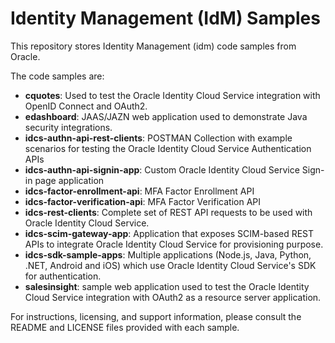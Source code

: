 # Identity Management (IdM) Samples

This repository stores Identity Management (idm) code samples from Oracle.

The code samples are:

 - **cquotes**: Used to test the Oracle Identity Cloud Service integration with OpenID Connect and OAuth2.
 - **edashboard**: JAAS/JAZN web application used to demonstrate Java security integrations.
 - **idcs-authn-api-rest-clients**: POSTMAN Collection with example scenarios for testing the Oracle Identity Cloud Service Authentication APIs
 - **idcs-authn-api-signin-app**: Custom Oracle Identity Cloud Service Sign-in page application
 - **idcs-factor-enrollment-api**: MFA Factor Enrollment API
 - **idcs-factor-verification-api**: MFA Factor Verification API
 - **idcs-rest-clients**: Complete set of REST API requests to be used with Oracle Identity Cloud Service.
 - **idcs-scim-gateway-app**: Application that exposes SCIM-based REST APIs to integrate Oracle Identity Cloud Service for provisioning purpose.
 - **idcs-sdk-sample-apps**: Multiple applications (Node.js, Java, Python, .NET, Android and iOS) which use Oracle Identity Cloud Service's SDK for authentication.
 - **salesinsight**: sample web application used to test the Oracle Identity Cloud Service integration with OAuth2 as a resource server application.

For instructions, licensing, and support information, please consult the README and LICENSE files provided with each sample.